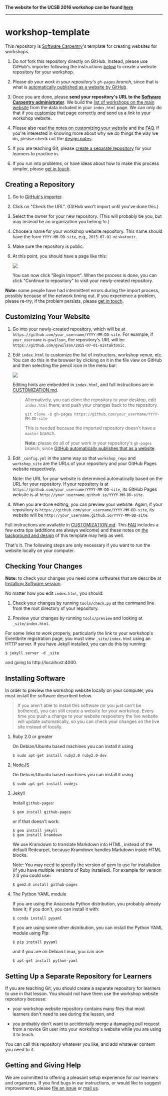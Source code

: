 **The website for the UCSB 2016 workshop can be found [here](http://mqwilber.github.io/2016-04-14-ucsb/)**

---

# workshop-template

This repository is [Software Carpentry](http://software-carpentry.org)'s
template for creating websites for workshops.

1.  Do *not* fork this repository directly on GitHub.
    Instead, please use GitHub's importer following the instructions [below](#creating-a-repository)
    to create a website repository for your workshop.

2.  Please *do your work in your repository's `gh-pages` branch*,
    since that is what is [automatically published as a website by GitHub](https://help.github.com/articles/creating-project-pages-manually/).

3.  Once you are done,
    please **send your repository's URL to the [Software Carpentry administrator](mailto:admin@software-carpentry.org)**.
    We build the [list of workshops on the main website](http://software-carpentry.org/workshops/index.html)
    from the data included in your `index.html` page.
    We can only do that if you [customize](CUSTOMIZATION.md) that page correctly
    *and* send us a link to your workshop website.

4.  Please also read
    [the notes on customizing your website](CUSTOMIZATION.md) and the [FAQ](FAQ.md).
    If you're interested in knowing more about why we do things the way we do,
    please check out the [design notes](DESIGN.md).

5.  If you are teaching Git,
    please [create a separate repository](#setting-up-a-separate-repository-for-learners)
    for your learners to practice in.

6.  If you run into problems,
    or have ideas about how to make this process simpler,
    please [get in touch](#getting-and-giving-help).

## Creating a Repository

1.  Go to [GitHub's importer][import].

2.  Click on "Check the URL".  (GitHub won't import until you've done this.)

3.  Select the owner for your new repository.
    (This will probably be you, but may instead be an organization you belong to.)

4.  Choose a name for your workshop website repository.
    This name should have the form `YYYY-MM-DD-site`,
    e.g., `2015-07-01-miskatonic`.

5.  Make sure the repository is public.

6.  At this point, you should have a page like this:

    ![](img/using-github-import.png?raw=true)

    You can now click "Begin Import".
    When the process is done,
    you can click "Continue to repository" to visit your newly-created repository.

**Note:**
some people have had intermittent errors during the import process,
possibly because of the network timing out.
If you experience a problem, please re-try;
if the problem persists,
please [get in touch](#getting-and-giving-help).

## Customizing Your Website

1.  Go into your newly-created repository,
    which will be at `https://github.com/your_username/YYYY-MM-DD-site`.
    For example,
    if `your_username` is `gvwilson`,
    the repository's URL will be `https://github.com/gvwilson/2015-07-01-mistaktonic`.

2.  Edit `index.html` to customize the list of instructors,
    workshop venue, etc. 
    You can do this in the browser by clicking on it in the file view on GitHub
    and then selecting the pencil icon in the menu bar:

    ![](img/edit-index-file-menu-bar.png?raw=true)
    
    Editing hints are embedded in `index.html`,
    and full instructions are in [CUSTOMIZATION.md](CUSTOMIZATION.md).

    > Alternatively, you can clone the repository to your desktop,
    > edit `index.html` there,
    > and push your changes back to the repository.
    >
    > ~~~
    > git clone -b gh-pages https://github.com/your_username/YYYY-MM-DD-site
    > ~~~
    >
    > This is needed because the imported repository doesn't have a `master` branch.
    >
    > **Note:** please do all of your work in your repository's `gh-pages` branch,
    > since [GitHub automatically publishes that as a website](https://help.github.com/articles/creating-project-pages-manually/).

3.  Edit `_config.yml` in the same way
    so that `workshop_repo` and `workshop_site`
    are the URLs of your repository and your GitHub Pages website respectively.

    Note: the URL for your website is determined automatically
    based on the URL for your repository.
    If your repository is at `https://github.com/your_username/YYYY-MM-DD-site`,
    its GitHub Pages website is at `http://your_username.github.io/YYYY-MM-DD-site`.

4.  When you are done editing,
    you can preview your website.
    Again,
    if your repository is `https://github.com/your_username/YYYY-MM-DD-site`,
    its website will be `http://your_username.github.io/YYYY-MM-DD-site`.

Full instructions are available in [CUSTOMIZATION.md](CUSTOMIZATION.md).
This [FAQ](FAQ.md) includes a few extra tips
(additions are always welcome)
and these notes on [the background and design](DESIGN.md) of this template may help as well.

That's it.
The following steps are only necessary if you want to run the website locally on your computer.

## Checking Your Changes

**Note:** to check your changes you need some softwares
that are describe at [Installing Software session](#installing-software).

No matter how you edit `index.html`, you should:

1.  Check your changes by running `tools/check.py` at the command line
    from the root directory of your repository.

2.  Preview your changes by running `tools/preview` and looking at `_site/index.html`.

For some links to work properly,
particularly the link to your workshop's Eventbrite registration page,
you must view `_site/index.html` using an HTTP server.
If you have Jekyll installed,
you can do this by running:

~~~
$ jekyll server -d _site
~~~

and going to http://localhost:4000.

## Installing Software

In order to preview the workshop website locally on your computer,
you must install the software described below.

> If you aren't able to install this software (or you just can't be
> bothered), you can still create a website for your workshop.  Every
> time you push a change to your website respository the live website
> will update automatically, so you can check your changes on the live
> site instead of locally.

1.  Ruby 2.0 or greater

    On Debian/Ubuntu based machines you can install it using

    ~~~
    $ sudo apt-get install ruby2.0 ruby2.0-dev
    ~~~

2.  NodeJS

    On Debian/Ubuntu based machines you can install it using

    ~~~
    $ sudo apt-get install nodejs
    ~~~

3.  Jekyll

    Install `github-pages`:

     ~~~
     $ gem install github-pages
     ~~~

     or if that doesn't work:

     ~~~
     $ gem install jekyll
     $ gem install kramdown
     ~~~

     We use Kramdown to translate Markdown into HTML, instead of
     the default Redcarpet, because Kramdown handles Markdown
     inside HTML blocks.

    Note: You may need to specify the version of gem to use for installation (if you have multiple versions of Ruby installed). For example for version 2.0 you could use:

     ~~~
     $ gem2.0 install github-pages
     ~~~


2.  The Python YAML module

    If you are using the Anaconda Python distribution, you probably
    already have it; if you don't, you can install it with:

    ~~~
    $ conda install pyyaml
    ~~~

    If you are using some other distribution, you can install the
    Python YAML module using Pip:

    ~~~
    $ pip install pyyaml
    ~~~

    and if you are on Debian Linux, you can use:

    ~~~
    $ apt-get install python-yaml
    ~~~

## Setting Up a Separate Repository for Learners

If you are teaching Git,
you should create a separate repository for learners to use in that lesson.
You should not have them use the workshop website repository because:

*   your workshop website repository contains many files
    that most learners don't need to see during the lesson,
    and

*   you probably don't want to accidentally merge
    a damaging pull request from a novice Git user
    into your workshop's website while you are using it to teach.

You can call this repository whatever you like,
and add whatever content you need to it.

## Getting and Giving Help

We are committed to offering a pleasant setup experience for our learners and organizers.
If you find bugs in our instructions,
or would like to suggest improvements,
please [file an issue](https://github.com/swcarpentry/workshop-template/issues)
or [mail us](mailto:admin@software-carpentry.org).

[import]: http://import.github.com/new?import_url=https://github.com/swcarpentry/workshop-template
